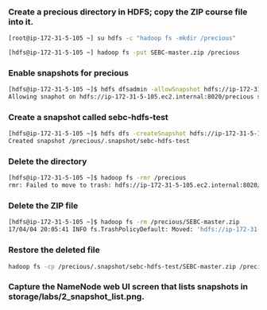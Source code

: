 ### Create a precious directory in HDFS; copy the ZIP course file into it.
```sh
[root@ip-172-31-5-105 ~] su hdfs -c "hadoop fs -mkdir /precious"
```
```sh
[hdfs@ip-172-31-5-105 ~] hadoop fs -put SEBC-master.zip /precious
```

### Enable snapshots for precious
```sh
[hdfs@ip-172-31-5-105 ~]$ hdfs dfsadmin -allowSnapshot hdfs://ip-172-31-5-105.ec2.internal:8020/precious
Allowing snaphot on hdfs://ip-172-31-5-105.ec2.internal:8020/precious succeeded
```
### Create a snapshot called sebc-hdfs-test
```sh
[hdfs@ip-172-31-5-105 ~]$ hdfs dfs -createSnapshot hdfs://ip-172-31-5-105.ec2.internal:8020/precious/ sebc-hdfs-test
Created snapshot /precious/.snapshot/sebc-hdfs-test
```
### Delete the directory
```sh
[hdfs@ip-172-31-5-105 ~]$ hadoop fs -rmr /precious
rmr: Failed to move to trash: hdfs://ip-172-31-5-105.ec2.internal:8020/precious: The directory /precious cannot be deleted since /precious is snapshottable and already has snapshots
```
### Delete the ZIP file
```sh
[hdfs@ip-172-31-5-105 ~]$ hadoop fs -rm /precious/SEBC-master.zip
17/04/04 20:05:41 INFO fs.TrashPolicyDefault: Moved: 'hdfs://ip-172-31-5-105.ec2.internal:8020/precious/SEBC-master.zip' to trash at: hdfs://ip-172-31-5-105.ec2.internal:8020/user/hdfs/.Trash/Current/precious/SEBC-master.zip
```
### Restore the deleted file
```sh
hadoop fs -cp /precious/.snapshot/sebc-hdfs-test/SEBC-master.zip /precious/SEBC-master.zip
```
### Capture the NameNode web UI screen that lists snapshots in storage/labs/2_snapshot_list.png.
